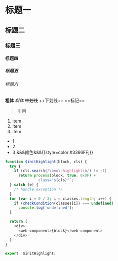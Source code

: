 # 标题一
## 标题二
### 标题三
#### 标题四
##### 标题五
###### 标题六
**粗体**
*斜体*
~~中划线~~
++下划线++
==标记==
> 引用
1. item
2. item
3. item
* 1
* 2
* 3
&&&颜色&&&{{style=color:#3366FF;}}
```javascript
function $initHighlight(block, cls) {
  try {
    if (cls.search(/\bno\-highlight\b/) != -1)
      return process(block, true, 0x0F) +
             ` class="${cls}"`;
  } catch (e) {
    /* handle exception */
  }
  for (var i = 0 / 2; i < classes.length; i++) {
    if (checkCondition(classes[i]) === undefined)
      console.log('undefined');
  }

  return (
    <div>
      <web-component>{block}</web-component>
    </div>
  )
}

export  $initHighlight;
```